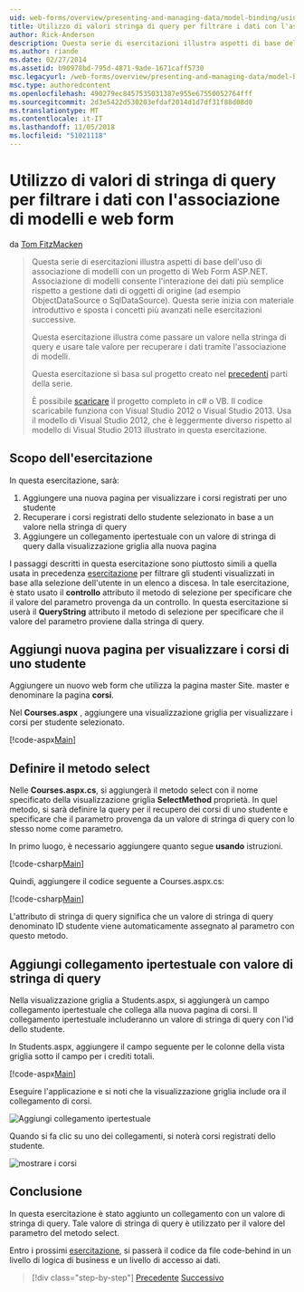 ```yaml
---
uid: web-forms/overview/presenting-and-managing-data/model-binding/using-query-string-values-to-retrieve-data
title: Utilizzo di valori stringa di query per filtrare i dati con l'associazione di modelli e web form | Microsoft Docs
author: Rick-Anderson
description: Questa serie di esercitazioni illustra aspetti di base dell'uso di associazione di modelli con un progetto di Web Form ASP.NET. Associazione di modelli consente l'interazione dei dati più linee rette-...
ms.author: riande
ms.date: 02/27/2014
ms.assetid: b90978bd-795d-4871-9ade-1671caff5730
msc.legacyurl: /web-forms/overview/presenting-and-managing-data/model-binding/using-query-string-values-to-retrieve-data
msc.type: authoredcontent
ms.openlocfilehash: 490279ec8457535031387e955e67550052764fff
ms.sourcegitcommit: 2d3e5422d530203efdaf2014d1d7df31f88d08d0
ms.translationtype: MT
ms.contentlocale: it-IT
ms.lasthandoff: 11/05/2018
ms.locfileid: "51021118"
---
```

<a name="using-query-string-values-to-filter-data-with-model-binding-and-web-forms"></a>Utilizzo di valori di stringa di query per filtrare i dati con l'associazione di modelli e web form
====================
da [Tom FitzMacken](https://github.com/tfitzmac)

> Questa serie di esercitazioni illustra aspetti di base dell'uso di associazione di modelli con un progetto di Web Form ASP.NET. Associazione di modelli consente l'interazione dei dati più semplice rispetto a gestione dati di oggetti di origine (ad esempio ObjectDataSource o SqlDataSource). Questa serie inizia con materiale introduttivo e sposta i concetti più avanzati nelle esercitazioni successive.
> 
> Questa esercitazione illustra come passare un valore nella stringa di query e usare tale valore per recuperare i dati tramite l'associazione di modelli.
> 
> Questa esercitazione si basa sul progetto creato nel [precedenti](retrieving-data.md) parti della serie.
> 
> È possibile [scaricare](https://go.microsoft.com/fwlink/?LinkId=286116) il progetto completo in c# o VB. Il codice scaricabile funziona con Visual Studio 2012 o Visual Studio 2013. Usa il modello di Visual Studio 2012, che è leggermente diverso rispetto al modello di Visual Studio 2013 illustrato in questa esercitazione.


## <a name="what-youll-build"></a>Scopo dell'esercitazione

In questa esercitazione, sarà:

1. Aggiungere una nuova pagina per visualizzare i corsi registrati per uno studente
2. Recuperare i corsi registrati dello studente selezionato in base a un valore nella stringa di query
3. Aggiungere un collegamento ipertestuale con un valore di stringa di query dalla visualizzazione griglia alla nuova pagina

I passaggi descritti in questa esercitazione sono piuttosto simili a quella usata in precedenza [esercitazione](sorting-paging-and-filtering-data.md) per filtrare gli studenti visualizzati in base alla selezione dell'utente in un elenco a discesa. In tale esercitazione, è stato usato il **controllo** attributo il metodo di selezione per specificare che il valore del parametro provenga da un controllo. In questa esercitazione si userà il **QueryString** attributo il metodo di selezione per specificare che il valore del parametro proviene dalla stringa di query.

## <a name="add-new-page-for-displaying-a-students-courses"></a>Aggiungi nuova pagina per visualizzare i corsi di uno studente

Aggiungere un nuovo web form che utilizza la pagina master Site. master e denominare la pagina **corsi**.

Nel **Courses.aspx** , aggiungere una visualizzazione griglia per visualizzare i corsi per studente selezionato.

[!code-aspx[Main](using-query-string-values-to-retrieve-data/samples/sample1.aspx)]

## <a name="define-the-select-method"></a>Definire il metodo select

Nelle **Courses.aspx.cs**, si aggiungerà il metodo select con il nome specificato della visualizzazione griglia **SelectMethod** proprietà. In quel metodo, si sarà definire la query per il recupero dei corsi di uno studente e specificare che il parametro provenga da un valore di stringa di query con lo stesso nome come parametro.

In primo luogo, è necessario aggiungere quanto segue **usando** istruzioni.

[!code-csharp[Main](using-query-string-values-to-retrieve-data/samples/sample2.cs)]

Quindi, aggiungere il codice seguente a Courses.aspx.cs:

[!code-csharp[Main](using-query-string-values-to-retrieve-data/samples/sample3.cs)]

L'attributo di stringa di query significa che un valore di stringa di query denominato ID studente viene automaticamente assegnato al parametro con questo metodo.

## <a name="add-hyperlink-with-query-string-value"></a>Aggiungi collegamento ipertestuale con valore di stringa di query

Nella visualizzazione griglia a Students.aspx, si aggiungerà un campo collegamento ipertestuale che collega alla nuova pagina di corsi. Il collegamento ipertestuale includeranno un valore di stringa di query con l'id dello studente.

In Students.aspx, aggiungere il campo seguente per le colonne della vista griglia sotto il campo per i crediti totali.

[!code-aspx[Main](using-query-string-values-to-retrieve-data/samples/sample4.aspx?highlight=7-8)]

Eseguire l'applicazione e si noti che la visualizzazione griglia include ora il collegamento di corsi.

![Aggiungi collegamento ipertestuale](using-query-string-values-to-retrieve-data/_static/image1.png)

Quando si fa clic su uno dei collegamenti, si noterà corsi registrati dello studente.

![mostrare i corsi](using-query-string-values-to-retrieve-data/_static/image2.png)

## <a name="conclusion"></a>Conclusione

In questa esercitazione è stato aggiunto un collegamento con un valore di stringa di query. Tale valore di stringa di query è utilizzato per il valore del parametro del metodo select.

Entro i prossimi [esercitazione](adding-business-logic-layer.md), si passerà il codice da file code-behind in un livello di logica di business e un livello di accesso ai dati.

> [!div class="step-by-step"]
> [Precedente](integrating-jquery-ui.md)
> [Successivo](adding-business-logic-layer.md)
